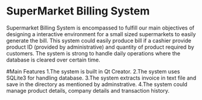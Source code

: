 # SuperMarket Billing System

Supermarket Billing System is encompassed to fulfill our main objectives of designing
a interactive environment for a small sized supermarkets to easily generate the bill. This
system could easily produce bill if a cashier provide product ID (provided by
administrative) and quantity of product required by customers. The system is strong to
handle daily operations where the database is cleared over certain time.

#Main Features
1.The system is built in Qt Creator.
2.The system uses SQLite3 for handling database.
3.The system extracts invoice in text file and save in the directory as mentioned by adminstrative.
4.The system could manage product details, company details and transaction history.
